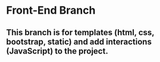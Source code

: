 # Front-End Branch
## This branch is for templates (html, css, bootstrap, static) and add interactions (JavaScript) to the project.
